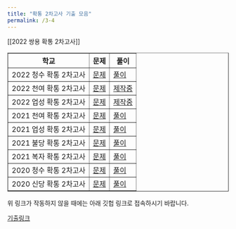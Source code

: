 ```yaml
---
title: "확통 2차고사 기출 모음"
permalink: /3-4
---
```

[[2022 쌍용 확통 2차고사]]

<table border="1">
<th>학교</th> <th>문제</th> <th>풀이</th>
  <tr>
	<td>2022 청수 확통 2차고사</td>
    <td><a href="/pdf/test4th/2022/2022 청수 확통 2차고사.pdf">문제</a></td>
    <td><a href="/pdf/test4th/2022풀이/%5B풀이%5D 2022 청수 확통 2차고사.pdf">풀이</a></td>
  </tr>
    <tr>
	<td>2022 천여 확통 2차고사</td>
    <td><a href="/pdf/test4th/2022/2022 천여 확통 2차고사.pdf">문제</a></td>
    <td><a href="/pdf/test4th/2022풀이/%5B풀이%5D 2022 천여 확통 2차고사.pdf">제작중</a></td>
  </tr>
    <tr>
	<td>2022 업성 확통 2차고사</td>
    <td><a href="/pdf/test4th/2022/2022 업성 확통 2차고사.pdf">문제</a></td>
    <td><a href="/pdf/test4th/2022풀이/%5B풀이%5D 2022 업성 확통 2차고사.pdf">제작중</a></td>
  </tr>
    <tr>
	<td>2021 천여 확통 2차고사</td>
    <td><a href="/pdf/test4th/2021/2021 천여 확통 2차고사.pdf">문제</a></td>
    <td><a href="/pdf/test4th/2021풀이/%5B풀이%5D 2021 천여 확통 2차고사.pdf">풀이</a></td>
  </tr>
    <tr>
	<td>2021 업성 확통 2차고사</td>
    <td><a href="/pdf/test4th/2021/2021 업성 확통 2차고사.pdf">문제</a></td>
    <td><a href="/pdf/test4th/2021풀이/%5B풀이%5D 2021 업성 확통 2차고사.pdf">풀이</a></td>
  </tr>
    <tr>
	<td>2021 불당 확통 2차고사</td>
    <td><a href="/pdf/test4th/2021/2021 불당 확통 2차고사.pdf">문제</a></td>
    <td><a href="/pdf/test4th/2021풀이/%5B풀이%5D 2021 불당 확통 2차고사.pdf">풀이</a></td>
  </tr>
    <tr>
	<td>2021 복자 확통 2차고사</td>
    <td><a href="/pdf/test4th/2021/2021 복자 확통 2차고사.pdf">문제</a></td>
    <td><a href="/pdf/test4th/2021풀이/%5B풀이%5D 2021 복자 확통 2차고사.pdf">풀이</a></td>
  </tr>
    <tr>
	<td>2020 청수 확통 2차고사</td>
    <td><a href="/pdf/test4th/2020/2020 청수 고3 확통 2차고사.pdf">문제</a></td>
    <td><a href="/pdf/test4th/2020풀이/%5B풀이%5D 2020 청수 고3 확통 2차고사.pdf">풀이</a></td>
  </tr>
    <tr>
	<td>2020 신당 확통 2차고사</td>
    <td><a href="/pdf/test4th/2020/2020 신당 확통 2차고사.pdf">문제</a></td>
    <td><a href="/pdf/test4th/2020풀이/%5B풀이%5D 2020 신당 확통 2차고사.pdf">풀이</a></td>
  </tr>
  </table>

위 링크가 작동하지 않을 때에는 아래 깃헙 링크로 접속하시기 바랍니다.

[기출링크](https://github.com/gwandae/test/tree/main/pdf/test4th)



